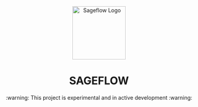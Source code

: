 <div align="center">
    <a href="#" target="_blank">
        <img src="https://raw.githubusercontent.com/sageflow/sageflow/main/media/logo.png" alt="Sageflow Logo" width="140" height="140"></img>
    </a>
</div>

<h1 align="center">SAGEFLOW</h1>

<p align="center">
:warning:  This project is experimental and in active development  :warning:
</p>
